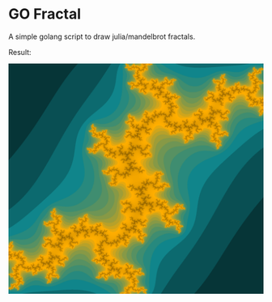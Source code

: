 # GO Fractal

A simple golang script to draw julia/mandelbrot fractals.

Result:

![Julia set](docs/fractal.png)
